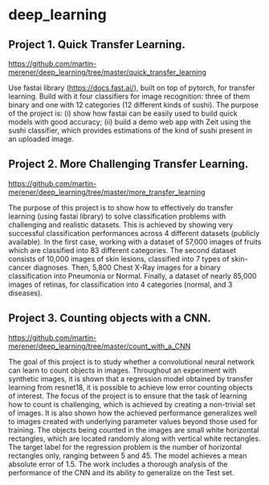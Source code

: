 # deep_learning

## Project 1. Quick Transfer Learning. 
https://github.com/martin-merener/deep_learning/tree/master/quick_transfer_learning

Use fastai library (https://docs.fast.ai/), built on top of pytorch, for transfer learning. Build with it four classifiers for image recognition: three of them binary and one with 12 categories (12 different kinds of sushi). The purpose of the project is: 
(i) show how fastai can be easily used to build quick models with good accuracy; (ii) build a demo web app with Zeit using the sushi classifier, which provides estimations of the kind of sushi present in an uploaded image.

## Project 2. More Challenging Transfer Learning. 
https://github.com/martin-merener/deep_learning/tree/master/more_transfer_learning

The purpose of this project is to show how to effectively do transfer learning (using fastai library) to solve classification problems with challenging and realistic datasets. This is achieved by showing very successful classification performances across 4 different datasets (publicly available).
In the first case, working with a dataset of 57,000 images of fruits which are classified into 83 different categories. The second dataset consists of 10,000 images of skin lesions, classified into 7 types of skin-cancer diagnoses. Then, 5,800 Chest X-Ray images for a binary classification into Pneumonia or Normal. Finally, a dataset of nearly 85,000 images of retinas, for classification into 4 categories (normal, and 3 diseases).

## Project 3. Counting objects with a CNN.
https://github.com/martin-merener/deep_learning/tree/master/count_with_a_CNN

The goal of this project is to study whether a convolutional neural network can learn to count objects in images. Throughout an experiment with synthetic images, it is shown that a regression model obtained by transfer learning from resnet18, it is possible to achieve low error counting objects of interest. The focus of the project is to ensure that the task of learning how to count is challenging, which is achieved by creating a non-trivial set of images. It is also shown how the achieved performance generalizes well to images created with underlying parameter values beyond those used for training. 
The objects being counted in the images are small white horizontal rectangles, which are located randomly along with vertical white rectangles. The target label for the regression problem is the number of horizontal rectangles only, ranging between 5 and 45. The model achieves a mean absolute error of 1.5. The work includes a thorough analysis of the performance of the CNN and its ability to generalize on the Test set.
